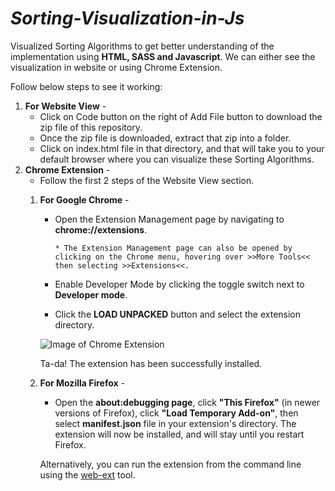 # _Sorting-Visualization-in-Js_
Visualized Sorting Algorithms to get better understanding of the implementation using **HTML, SASS and Javascript**. We can either see the visualization in website or using Chrome Extension.

Follow below steps to see it working:
1. **For Website View** - 
   * Click on Code button on the right of Add File button to download the zip file of this repository.
   * Once the zip file is downloaded, extract that zip into a folder.
   * Click on index.html file in that directory, and that will take you to your default browser where you can visualize these Sorting Algorithms. 
2. **Chrome Extension** - 
   * Follow the first 2 steps of the Website View section.
   1. **For Google Chrome** - 
      * Open the Extension Management page by navigating to **chrome://extensions**.
      
            * The Extension Management page can also be opened by clicking on the Chrome menu, hovering over >>More Tools<< then selecting >>Extensions<<.
      * Enable Developer Mode by clicking the toggle switch next to **Developer mode**. 
      * Click the **LOAD UNPACKED** button and select the extension directory.
      
      ![Image of Chrome Extension](https://developer.chrome.com/static/images/get_started/load_extension.png)
      
      Ta-da! The extension has been successfully installed. 

   2. **For Mozilla Firefox** -
      * Open the **about:debugging page**, click **"This Firefox"** (in newer versions of Firefox), click **"Load Temporary Add-on"**, then select **manifest.json** file in your extension's directory.
      The extension will now be installed, and will stay until you restart Firefox.

      Alternatively, you can run the extension from the command line using the [web-ext](https://extensionworkshop.com/documentation/develop/getting-started-with-web-ext/) tool.

     

